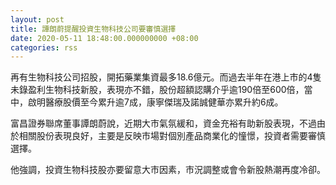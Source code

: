 ```yaml
---
layout: post
title: 譚朗蔚提醒投資生物科技公司要審慎選擇
date: 2020-05-11 18:48:00.000000000 +08:00
categories: rss
---
```


再有生物科技公司招股，開拓藥業集資最多18.6億元。而過去半年在港上市的4隻未錄盈利生物科技新股，表現亦不錯，股份超額認購介乎逾190倍至600倍，當中，啟明醫療股價至今累升逾7成，康寧傑瑞及諾誠健華亦累升約6成。

富昌證券聯席董事譚朗蔚說，近期大市氣氛緩和，資金充裕有助新股表現，不過由於相關股份表現良好，主要是反映市場對個別產品商業化的憧憬，投資者需要審慎選擇。

他強調，投資生物科技股亦要留意大市因素，市況調整或會令新股熱潮再度冷卻。
